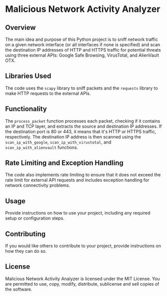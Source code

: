 # Malicious Network Activity Analyzer

## Overview

The main idea and purpose of this Python project is to sniff network traffic on a given network interface (or all interfaces if none is specified) and scan the destination IP addresses of HTTP and HTTPS traffic for potential threats using three external APIs: Google Safe Browsing, VirusTotal, and AlienVault OTX.

## Libraries Used

The code uses the `scapy` library to sniff packets and the `requests` library to make HTTP requests to the external APIs.

## Functionality

The `process_packet` function processes each packet, checking if it contains an IP and TCP layer, and extracts the source and destination IP addresses. If the destination port is 80 or 443, it means that it's HTTP or HTTPS traffic, respectively. The destination IP address is then scanned using the `scan_ip_with_google`, `scan_ip_with_virustotal`, and `scan_ip_with_alienvault` functions.

## Rate Limiting and Exception Handling

The code also implements rate limiting to ensure that it does not exceed the rate limit for external API requests and includes exception handling for network connectivity problems.

## Usage

Provide instructions on how to use your project, including any required setup or configuration steps.

## Contributing

If you would like others to contribute to your project, provide instructions on how they can do so.

## License

Malicious Network Activity Analyzer
is licensed under the MIT License. You are permitted to use, copy, modify, distribute, sublicense and sell copies of the software.
